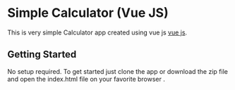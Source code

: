 # Simple Calculator (Vue JS)

This is very simple Calculator app created using vue js [vue js](https://vuejs.org/).

## Getting Started
No setup required.
To get started just clone the app or download the zip file and open the index.html file on your favorite browser .


